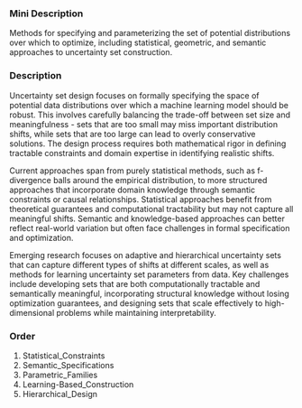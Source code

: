 ### Mini Description

Methods for specifying and parameterizing the set of potential distributions over which to optimize, including statistical, geometric, and semantic approaches to uncertainty set construction.

### Description

Uncertainty set design focuses on formally specifying the space of potential data distributions over which a machine learning model should be robust. This involves carefully balancing the trade-off between set size and meaningfulness - sets that are too small may miss important distribution shifts, while sets that are too large can lead to overly conservative solutions. The design process requires both mathematical rigor in defining tractable constraints and domain expertise in identifying realistic shifts.

Current approaches span from purely statistical methods, such as f-divergence balls around the empirical distribution, to more structured approaches that incorporate domain knowledge through semantic constraints or causal relationships. Statistical approaches benefit from theoretical guarantees and computational tractability but may not capture all meaningful shifts. Semantic and knowledge-based approaches can better reflect real-world variation but often face challenges in formal specification and optimization.

Emerging research focuses on adaptive and hierarchical uncertainty sets that can capture different types of shifts at different scales, as well as methods for learning uncertainty set parameters from data. Key challenges include developing sets that are both computationally tractable and semantically meaningful, incorporating structural knowledge without losing optimization guarantees, and designing sets that scale effectively to high-dimensional problems while maintaining interpretability.

### Order

1. Statistical_Constraints
2. Semantic_Specifications
3. Parametric_Families
4. Learning-Based_Construction
5. Hierarchical_Design
